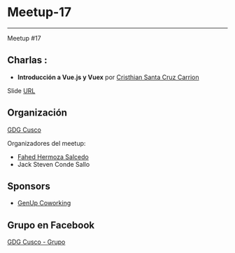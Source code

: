 # Meetup-17
-----
Meetup #17

## Charlas :

- **Introducción a Vue.js y Vuex**  por [Cristhian Santa Cruz Carrion](https://github.com/dgafz) 

Slide [URL](https://speakerdeck.com/thian/introduccion-a-vue-dot-js)

## Organización 
[GDG Cusco](https://github.com/GDG-Cusco)

Organizadores del meetup:

- [Fahed Hermoza Salcedo](https://github.com/FahedHermoza)
- Jack Steven Conde Sallo

## Sponsors
 - [GenUp Coworking](https://www.facebook.com/coworking.cusco/)

## Grupo en Facebook 
[GDG Cusco - Grupo](https://www.facebook.com/gdgcusco/)
